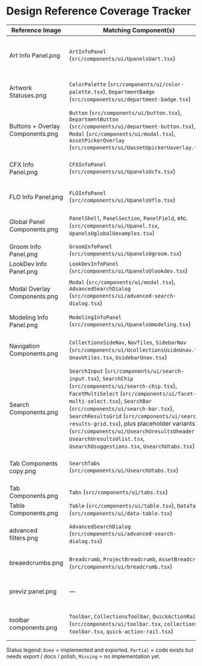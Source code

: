 # Design Reference Coverage Tracker

| Reference Image | Matching Component(s) | Status | Notes / Next Steps |
| --- | --- | --- | --- |
| Art Info Panel.png | `ArtInfoPanel` (`src/components/ui/UpanelsUart.tsx`) | Partial | Structure matches design but lives under a placeholder filename; export via `ui/index.ts` and showcase it. |
| Artwork Statuses.png | `ColorPalette` (`src/components/ui/color-palette.tsx`), `DepartmentBadge` (`src/components/ui/department-badge.tsx`) | Done | Palette + badges already implemented and exported; keep verifying token coverage. |
| Buttons + Overlay Components.png | `Button` (`src/components/ui/button.tsx`), `DepartmentButton` (`src/components/ui/department-button.tsx`), `Modal` (`src/components/ui/modal.tsx`), `AssetPickerOverlay` (`src/components/ui/UassetUpickerUoverlay.tsx`) | Partial | Core buttons shipped; overlay picker exists but is not exported or wired into docs yet. |
| CFX Info Panel.png | `CFXInfoPanel` (`src/components/ui/UpanelsUcfx.tsx`) | Partial | Component mirrors design but needs proper filename/export and showcase entry. |
| FLO Info Panel.png | `FLOInfoPanel` (`src/components/ui/UpanelsUflo.tsx`) | Partial | Same pattern as other panels—hook up to exports and demos. |
| Global Panel Components.png | `PanelShell`, `PanelSection`, `PanelField`, etc. (`src/components/ui/Upanel.tsx`, `UpanelsUglobalUexamples.tsx`) | Partial | Infrastructure is in place but hidden behind placeholder filenames; surface in barrel + docs. |
| Groom Info Panel.png | `GroomInfoPanel` (`src/components/ui/UpanelsUgroom.tsx`) | Partial | Needs export and showcase coverage. |
| LookDev Info Panel.png | `LookDevInfoPanel` (`src/components/ui/UpanelsUlookdev.tsx`) | Partial | Implemented but not yet exported/documented. |
| Modal Overlay Components.png | `Modal` (`src/components/ui/modal.tsx`), `AdvancedSearchDialog` (`src/components/ui/advanced-search-dialog.tsx`) | Partial | Modal exists but is not exported; advanced dialog depends on it and remains undocumented. |
| Modeling Info Panel.png | `ModelingInfoPanel` (`src/components/ui/UpanelsUmodeling.tsx`) | Partial | Awaiting export + docs similar to other department panels. |
| Navigation Components.png | `CollectionsSideNav`, `NavTiles`, `SidebarNav` (`src/components/ui/UcollectionsUsideUnav.tsx`, `UnavUtiles.tsx`, `UsidebarUnav.tsx`) | Partial | Navigation widgets are built but still hidden behind placeholder filenames with no exports. |
| Search Components.png | `SearchInput` (`src/components/ui/search-input.tsx`), `SearchChip` (`src/components/ui/search-chip.tsx`), `FacetMultiSelect` (`src/components/ui/facet-multi-select.tsx`), `SearchBar` (`src/components/ui/search-bar.tsx`), `SearchResultsGrid` (`src/components/ui/search-results-grid.tsx`), plus placeholder variants (`src/components/ui/UsearchUresultsUheader.tsx`, `UsearchUresultsUlist.tsx`, `UsearchUsuggestions.tsx`, `UsearchUtabs.tsx`) | Partial | Core search primitives are exported, but several supporting pieces (`SearchResultsHeader/List`, `SearchSuggestions`, `SearchTabs`) remain under placeholder filenames. |
| Tab Components copy.png | `SearchTabs` (`src/components/ui/UsearchUtabs.tsx`) | Partial | Needs refactor to final filename + export; then demo alongside primary tabs. |
| Tab Components.png | `Tabs` (`src/components/ui/tabs.tsx`) | Done | Uses ShadCN tabs and is fully exported. |
| Table Components.png | `Table` (`src/components/ui/table.tsx`), `DataTable` (`src/components/ui/data-table.tsx`) | Done | Both table layers implemented and exported. |
| advanced filters.png | `AdvancedSearchDialog` (`src/components/ui/advanced-search-dialog.tsx`) | Partial | Component depends on unexported modal; add barrel entry + showcase scenario. |
| breaedcrumbs.png | `Breadcrumb`, `ProjectBreadcrumb`, `AssetBreadcrumb` (`src/components/ui/breadcrumb.tsx`) | Done | Breadcrumb system matches design and is exported. |
| previz panel.png | — | Missing | No dedicated Previz panel component yet; needs implementation mirroring other department panels. |
| toolbar components.png | `Toolbar`, `CollectionsToolbar`, `QuickActionRail` (`src/components/ui/toolbar.tsx`, `collections-toolbar.tsx`, `quick-action-rail.tsx`) | Done | Toolbars shipped and exported; just ensure design variants stay in sync. |

Status legend: `Done` = implemented and exported, `Partial` = code exists but needs export / docs / polish, `Missing` = no implementation yet.
